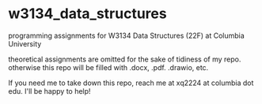# w3134_data_structures
programming assignments for W3134 Data Structures (22F) at Columbia University

theoretical assignments are omitted for the sake of tidiness of my repo. otherwise this repo will be filled with .docx, .pdf. .drawio, etc.

If you need me to take down this repo, reach me at xq2224 at columbia dot edu. I'll be happy to help!
